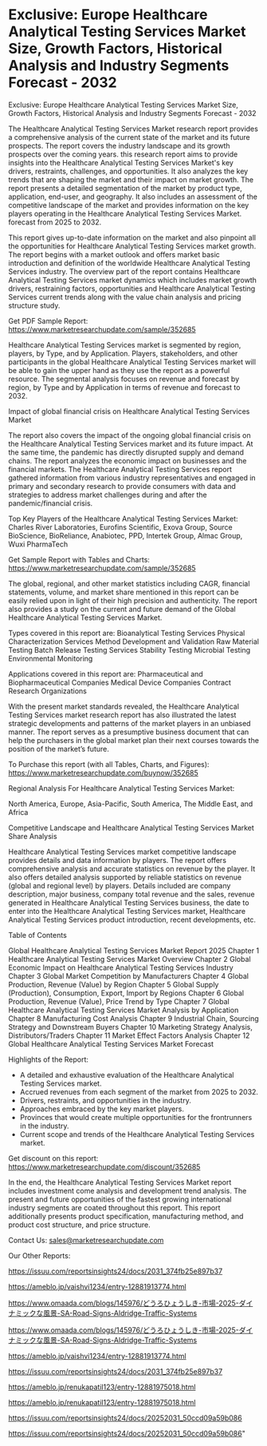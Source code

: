 # Exclusive: Europe Healthcare Analytical Testing Services Market Size, Growth Factors, Historical Analysis and Industry Segments Forecast - 2032
 Exclusive: Europe Healthcare Analytical Testing Services Market Size, Growth Factors, Historical Analysis and Industry Segments Forecast - 2032

The Healthcare Analytical Testing Services Market research report provides a comprehensive analysis of the current state of the market and its future prospects. The report covers the industry landscape and its growth prospects over the coming years. this research report aims to provide insights into the Healthcare Analytical Testing Services Market's key drivers, restraints, challenges, and opportunities. It also analyzes the key trends that are shaping the market and their impact on market growth. The report presents a detailed segmentation of the market by product type, application, end-user, and geography. It also includes an assessment of the competitive landscape of the market and provides information on the key players operating in the Healthcare Analytical Testing Services Market. forecast from 2025 to 2032.

This report gives up-to-date information on the market and also pinpoint all the opportunities for Healthcare Analytical Testing Services market growth. The report begins with a market outlook and offers market basic introduction and definition of the worldwide Healthcare Analytical Testing Services industry. The overview part of the report contains Healthcare Analytical Testing Services market dynamics which includes market growth drivers, restraining factors, opportunities and Healthcare Analytical Testing Services current trends along with the value chain analysis and pricing structure study.

Get PDF Sample Report: https://www.marketresearchupdate.com/sample/352685

Healthcare Analytical Testing Services market is segmented by region, players, by Type, and by Application. Players, stakeholders, and other participants in the global Healthcare Analytical Testing Services market will be able to gain the upper hand as they use the report as a powerful resource. The segmental analysis focuses on revenue and forecast by region, by Type and by Application in terms of revenue and forecast to 2032.

Impact of global financial crisis on Healthcare Analytical Testing Services Market

The report also covers the impact of the ongoing global financial crisis on the Healthcare Analytical Testing Services market and its future impact. At the same time, the pandemic has directly disrupted supply and demand chains. The report analyzes the economic impact on businesses and the financial markets. The Healthcare Analytical Testing Services report gathered information from various industry representatives and engaged in primary and secondary research to provide consumers with data and strategies to address market challenges during and after the pandemic/financial crisis.

Top Key Players of the Healthcare Analytical Testing Services Market:
Charles River Laboratories, Eurofins Scientific, Exova Group, Source BioScience, BioReliance, Anabiotec, PPD, Intertek Group, Almac Group, Wuxi PharmaTech


Get Sample Report with Tables and Charts: https://www.marketresearchupdate.com/sample/352685

The global, regional, and other market statistics including CAGR, financial statements, volume, and market share mentioned in this report can be easily relied upon in light of their high precision and authenticity. The report also provides a study on the current and future demand of the Global Healthcare Analytical Testing Services Market.

Types covered in this report are:
Bioanalytical Testing Services
Physical Characterization Services
Method Development and Validation
Raw Material Testing
Batch Release Testing Services
Stability Testing
Microbial Testing
Environmental Monitoring


Applications covered in this report are:
Pharmaceutical and Biopharmaceutical Companies
Medical Device Companies
Contract Research Organizations


With the present market standards revealed, the Healthcare Analytical Testing Services market research report has also illustrated the latest strategic developments and patterns of the market players in an unbiased manner. The report serves as a presumptive business document that can help the purchasers in the global market plan their next courses towards the position of the market’s future.

To Purchase this report (with all Tables, Charts, and Figures): https://www.marketresearchupdate.com/buynow/352685

Regional Analysis For Healthcare Analytical Testing Services Market:

North America, Europe, Asia-Pacific, South America, The Middle East, and Africa

Competitive Landscape and Healthcare Analytical Testing Services Market Share Analysis

Healthcare Analytical Testing Services market competitive landscape provides details and data information by players. The report offers comprehensive analysis and accurate statistics on revenue by the player. It also offers detailed analysis supported by reliable statistics on revenue (global and regional level) by players. Details included are company description, major business, company total revenue and the sales, revenue generated in Healthcare Analytical Testing Services business, the date to enter into the Healthcare Analytical Testing Services market, Healthcare Analytical Testing Services product introduction, recent developments, etc.

Table of Contents

Global Healthcare Analytical Testing Services Market Report 2025
Chapter 1 Healthcare Analytical Testing Services Market Overview
Chapter 2 Global Economic Impact on Healthcare Analytical Testing Services Industry
Chapter 3 Global Market Competition by Manufacturers
Chapter 4 Global Production, Revenue (Value) by Region
Chapter 5 Global Supply (Production), Consumption, Export, Import by Regions
Chapter 6 Global Production, Revenue (Value), Price Trend by Type
Chapter 7 Global Healthcare Analytical Testing Services Market Analysis by Application
Chapter 8 Manufacturing Cost Analysis
Chapter 9 Industrial Chain, Sourcing Strategy and Downstream Buyers
Chapter 10 Marketing Strategy Analysis, Distributors/Traders
Chapter 11 Market Effect Factors Analysis
Chapter 12 Global Healthcare Analytical Testing Services Market Forecast

Highlights of the Report:

- A detailed and exhaustive evaluation of the Healthcare Analytical Testing Services market.
- Accrued revenues from each segment of the market from 2025 to 2032.
- Drivers, restraints, and opportunities in the industry.
- Approaches embraced by the key market players.
- Provinces that would create multiple opportunities for the frontrunners in the industry.
- Current scope and trends of the Healthcare Analytical Testing Services market.

Get discount on this report: https://www.marketresearchupdate.com/discount/352685

In the end, the Healthcare Analytical Testing Services Market report includes investment come analysis and development trend analysis. The present and future opportunities of the fastest growing international industry segments are coated throughout this report. This report additionally presents product specification, manufacturing method, and product cost structure, and price structure.

Contact Us:
sales@marketresearchupdate.com

Our Other Reports:

https://issuu.com/reportsinsights24/docs/2031_374fb25e897b37

https://ameblo.jp/vaishvi1234/entry-12881913774.html

https://www.omaada.com/blogs/145976/どうろひょうしき-市場-2025-ダイナミックな風景-SA-Road-Signs-Aldridge-Traffic-Systems

https://www.omaada.com/blogs/145976/どうろひょうしき-市場-2025-ダイナミックな風景-SA-Road-Signs-Aldridge-Traffic-Systems

https://ameblo.jp/vaishvi1234/entry-12881913774.html

https://issuu.com/reportsinsights24/docs/2031_374fb25e897b37

https://ameblo.jp/renukapatil123/entry-12881975018.html

https://ameblo.jp/renukapatil123/entry-12881975018.html

https://issuu.com/reportsinsights24/docs/20252031_50ccd09a59b086

https://issuu.com/reportsinsights24/docs/20252031_50ccd09a59b086"
